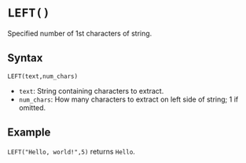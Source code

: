 # `LEFT()`

Specified number of 1st characters of string.

## Syntax

```excel
LEFT(text,num_chars)
```

* `text`: String containing characters to extract.
* `num_chars`: How many characters to extract on left side of string; 1 if omitted.

## Example

`LEFT("Hello, world!",5)` returns `Hello`.
